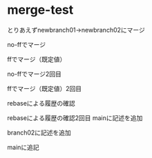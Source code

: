 # merge-test
とりあえずnewbranch01→newbranch02にマージ

no-ffでマージ

ffでマージ（既定値）

no-ffでマージ2回目

ffでマージ（既定値）2回目

rebaseによる履歴の確認

rebaseによる履歴の確認2回目
mainに記述を追加

branch02に記述を追加

mainに追記